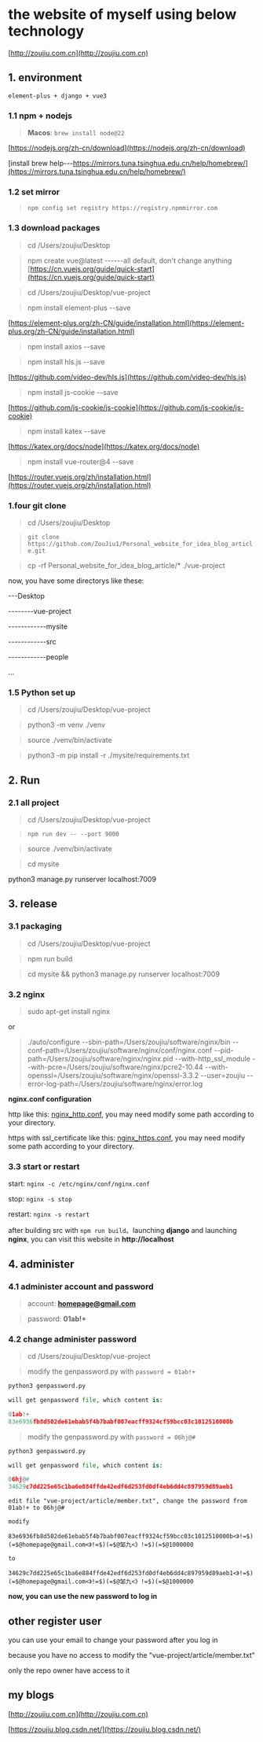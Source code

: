 # the website of myself using below technology
[http://zoujiu.com.cn](http://zoujiu.com.cn)

## 1. environment
`element-plus + django + vue3`

### 1.1 npm + nodejs

>**Macos**: `brew install node@22`

[https://nodejs.org/zh-cn/download](https://nodejs.org/zh-cn/download)

[install brew help---https://mirrors.tuna.tsinghua.edu.cn/help/homebrew/](https://mirrors.tuna.tsinghua.edu.cn/help/homebrew/)

### 1.2 set mirror
>`npm config set registry https://registry.npmmirror.com`

### 1.3 download packages
>cd /Users/zoujiu/Desktop

>npm create vue@latest
------all default, don't change anything
[https://cn.vuejs.org/guide/quick-start](https://cn.vuejs.org/guide/quick-start)

>cd /Users/zoujiu/Desktop/vue-project

>npm install element-plus --save

[https://element-plus.org/zh-CN/guide/installation.html](https://element-plus.org/zh-CN/guide/installation.html)

>npm install axios --save

>npm install hls.js --save

[https://github.com/video-dev/hls.js](https://github.com/video-dev/hls.js)

>npm install js-cookie --save

[https://github.com/js-cookie/js-cookie](https://github.com/js-cookie/js-cookie)

>npm install katex --save

[https://katex.org/docs/node](https://katex.org/docs/node)

>npm install vue-router@4 --save

[https://router.vuejs.org/zh/installation.html](https://router.vuejs.org/zh/installation.html)

### 1.four git clone
>cd /Users/zoujiu/Desktop

>`git clone https://github.com/ZouJiu1/Personal_website_for_idea_blog_article.git`

>cp -rf Personal_website_for_idea_blog_article/*  ./vue-project

now, you have some directorys like these:

---Desktop

--------vue-project

------------mysite

------------src

------------people

...

### 1.5 Python set up
> cd /Users/zoujiu/Desktop/vue-project

>python3 -m venv ./venv

>source ./venv/bin/activate

>python3 -m pip install -r ./mysite/requirements.txt


## 2. Run
### 2.1 all project
>cd /Users/zoujiu/Desktop/vue-project

>`npm run dev -- --port 9000`

>source ./venv/bin/activate

>cd mysite

python3 manage.py runserver localhost:7009

## 3. release
### 3.1 packaging
>cd /Users/zoujiu/Desktop/vue-project

>npm run build

>cd mysite && python3 manage.py runserver localhost:7009

### 3.2 nginx
>sudo apt-get install nginx

or

>./auto/configure --sbin-path=/Users/zoujiu/software/nginx/bin --conf-path=/Users/zoujiu/software/nginx/conf/nginx.conf --pid-path=/Users/zoujiu/software/nginx/nginx.pid --with-http_ssl_module --with-pcre=/Users/zoujiu/software/nginx/pcre2-10.44 --with-openssl=/Users/zoujiu/software/nginx/openssl-3.3.2  --user=zoujiu  --error-log-path=/Users/zoujiu/software/nginx/error.log

**nginx.conf configuration**

http like this: [nginx_http.conf](./nginx_http.conf), you may need modify some path according to your directory. 

https with ssl_certificate like this: [nginx_https.conf](./nginx_https.conf), you may need modify some path according to your directory. 

### 3.3 start or restart
start: `nginx -c /etc/nginx/conf/nginx.conf`

stop: `nginx -s stop`

restart: `nginx -s restart`

after building src with `npm run build`、launching **django** and launching **nginx**, you can visit this website in **http://localhost**

## 4. administer
### 4.1 administer account and password
>account: **homepage@gmail.com**

>password: **01ab!+**

### 4.2 change administer password
>cd /Users/zoujiu/Desktop/vue-project

>modify the genpassword.py with `password = 01ab!+`

```python []
python3 genpassword.py

will get genpassword file, which content is:

01ab!+
83e6936fb8d502de61ebab5f4b7babf007eacff9324cf59bcc03c1012510000b
```

>modify the genpassword.py with `password = 06hj@#`

```python []
python3 genpassword.py

will get genpassword file, which content is:

06hj@#
34629c7dd225e65c1ba6e884ffde42edf6d253fd0df4eb6dd4c897959d89aeb1
```

```text []
edit file "vue-project/article/member.txt", change the password from 01ab!+ to 06hj@#

modify

83e6936fb8d502de61ebab5f4b7babf007eacff9324cf59bcc03c1012510000b<》!=$)(=$@homepage@gmail.com<》!=$)(=$@邹九<》!=$)(=$@1000000

to

34629c7dd225e65c1ba6e884ffde42edf6d253fd0df4eb6dd4c897959d89aeb1<》!=$)(=$@homepage@gmail.com<》!=$)(=$@邹九<》!=$)(=$@1000000
```

**now, you can use the new password to log in**


## other register user
you can use your email to change your password after you log in

because you have no access to modify the "vue-project/article/member.txt"

only the repo owner have access to it


## my blogs

[http://zoujiu.com.cn](http://zoujiu.com.cn)

[https://zoujiu.blog.csdn.net/](https://zoujiu.blog.csdn.net/)

